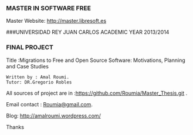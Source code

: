 ### MASTER IN SOFTWARE FREE
Master Website: http://master.libresoft.es

###UNIVERSIDAD REY JUAN CARLOS
ACADEMIC YEAR 2013/2014



### FINAL PROJECT 
 Title :Migrations to Free and Open Source Software: Motivations, Planning and Case Studies
 
    Written by : Amal Roumi.
    Tutor: DR.Gregorio Robles
   
  All sources  of project are in :https://github.com/Roumia/Master_Thesis.git .
  
  
  Email contact : Roumia@gmail.com.
  
  Blog: http://amalroumi.wordpress.com/ 
  
  Thanks